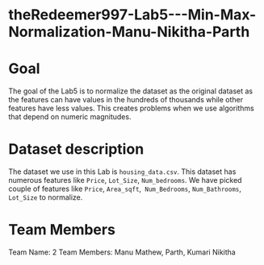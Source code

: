 # theRedeemer997-Lab5---Min-Max-Normalization-Manu-Nikitha-Parth

# Goal
The goal of the Lab5 is to normalize the dataset as the original dataset as the features can have values in the hundreds of thousands while other features have less values. This creates problems when we use algorithms that depend on numeric magnitudes.

# Dataset description
The dataset we use in this Lab is `housing_data.csv`. This dataset has numerous features like `Price`, `Lot_Size`, `Num_bedrooms`. We have picked couple of features like  `Price`, `Area_sqft`,` Num_Bedrooms`, `Num_Bathrooms`, `Lot_Size` to normalize.

# Team Members
Team Name: 2
Team Members: Manu Mathew, Parth, Kumari Nikitha
